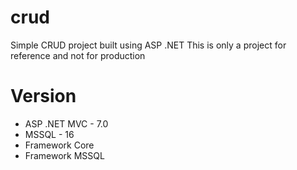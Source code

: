 # crud
Simple CRUD project built using ASP .NET 
This is only a project for reference and not for production

# Version 
- ASP .NET MVC - 7.0
- MSSQL - 16
- Framework Core 
- Framework MSSQL 
